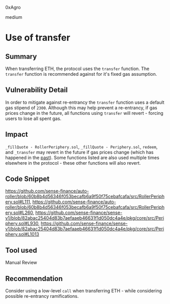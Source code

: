 0xAgro

medium

# Use of transfer

## Summary

When transferring ETH, the protocol uses the `transfer` function. The `transfer` function is recommended against for it's fixed gas assumption.

## Vulnerability Detail

In order to mitigate against re-entrancy the `transfer` function uses a default gas stipend of `2300`. Although this may help prevent a re-entrancy, if gas prices change in the future, all functions using `transfer` will revert - forcing users to lose all spent gas.
 
## Impact

`_fillQuote - RollerPeriphery.sol`, `_fillQuote - Periphery.sol`, `redeem`, and `_transfer` may revert in the future if gas prices change (which has happened in the [past](https://eips.ethereum.org/EIPS/eip-2929)). Some functions listed are also used multiple times elsewhere in the protocol - these other functions will also revert.

## Code Snippet

https://github.com/sense-finance/auto-roller/blob/60b8b4d56346f053becafb6a9f50f75cebafcafa/src/RollerPeriphery.sol#L111, https://github.com/sense-finance/auto-roller/blob/60b8b4d56346f053becafb6a9f50f75cebafcafa/src/RollerPeriphery.sol#L260, https://github.com/sense-finance/sense-v1/blob/82abac25404d83b7aefaaeb46631f1d050dc4a4e/pkg/core/src/Periphery.sol#L930, https://github.com/sense-finance/sense-v1/blob/82abac25404d83b7aefaaeb46631f1d050dc4a4e/pkg/core/src/Periphery.sol#L1013

## Tool used

Manual Review

## Recommendation

Consider using a low-level `call` when transferring ETH - while considering possible re-entrancy ramifications.
